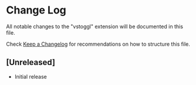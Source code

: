 # Change Log

All notable changes to the "vstoggl" extension will be documented in this file.

Check [Keep a Changelog](http://keepachangelog.com/) for recommendations on how to structure this file.

## [Unreleased]

- Initial release
